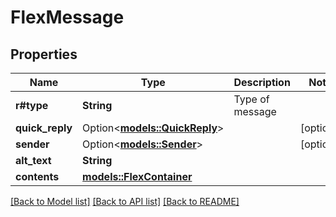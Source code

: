 # FlexMessage

## Properties

Name | Type | Description | Notes
------------ | ------------- | ------------- | -------------
**r#type** | **String** | Type of message | 
**quick_reply** | Option<[**models::QuickReply**](QuickReply.md)> |  | [optional]
**sender** | Option<[**models::Sender**](Sender.md)> |  | [optional]
**alt_text** | **String** |  | 
**contents** | [**models::FlexContainer**](FlexContainer.md) |  | 

[[Back to Model list]](../README.md#documentation-for-models) [[Back to API list]](../README.md#documentation-for-api-endpoints) [[Back to README]](../README.md)


